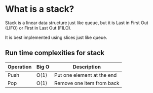 # What is a stack?

Stack is a linear data structure just like queue, but it is Last in First Out (LIFO) or First in Last Out (FILO).

It is best implemented using slices just like queue.

## Run time complexities for stack

| Operation     | Big O       | Description |
| ------------- |-------------| ------------- |
| Push     | O(1)        | Put one element at the end |
| Pop      | O(1)        | Remove one item from back |
